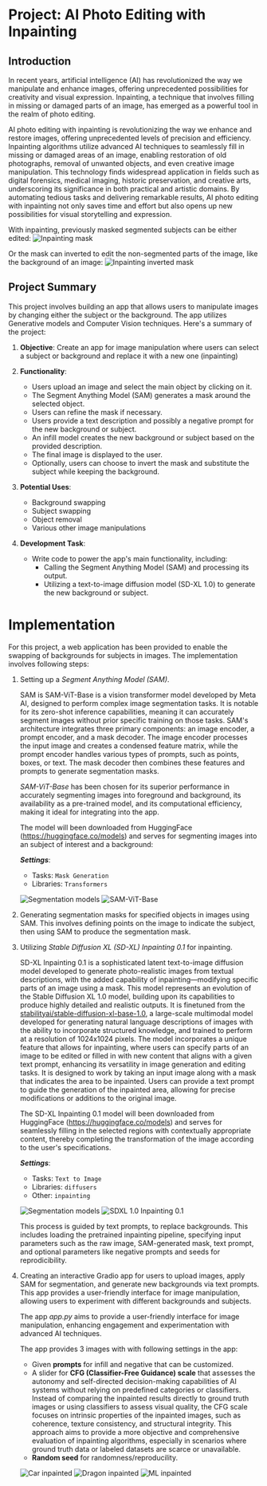# Project: AI Photo Editing with Inpainting

## Introduction
In recent years, artificial intelligence (AI) has revolutionized the way we manipulate and enhance images, offering unprecedented possibilities for creativity and visual expression. Inpainting, a technique that involves filling in missing or damaged parts of an image, has emerged as a powerful tool in the realm of photo editing.

AI photo editing with inpainting is revolutionizing the way we enhance and restore images, offering unprecedented levels of precision and efficiency. Inpainting algorithms utilize advanced AI techniques to seamlessly fill in missing or damaged areas of an image, enabling restoration of old photographs, removal of unwanted objects, and even creative image manipulation. This technology finds widespread application in fields such as digital forensics, medical imaging, historic preservation, and creative arts, underscoring its significance in both practical and artistic domains. By automating tedious tasks and delivering remarkable results, AI photo editing with inpainting not only saves time and effort but also opens up new possibilities for visual storytelling and expression.

With inpainting, previously masked segmented subjects can be either edited:
![Inpainting mask](./screenshots/examples/ML_subject_man.png)

Or the mask can inverted to edit the non-segmented parts of the image, like the background of an image:
![Inpainting inverted mask](./screenshots/examples/ML_background_island.png)

## Project Summary
This project involves building an app that allows users to manipulate images by changing either the subject or the background. The app utilizes Generative models and Computer Vision techniques. Here's a summary of the project:

1. **Objective**: Create an app for image manipulation where users can select a subject or background and replace it with a new one (inpainting)

2. **Functionality**:
   - Users upload an image and select the main object by clicking on it.
   - The Segment Anything Model (SAM) generates a mask around the selected object.
   - Users can refine the mask if necessary.
   - Users provide a text description and possibly a negative prompt for the new background or subject.
   - An infill model creates the new background or subject based on the provided description.
   - The final image is displayed to the user.
   - Optionally, users can choose to invert the mask and substitute the subject while keeping the background.

3. **Potential Uses**:
   - Background swapping
   - Subject swapping
   - Object removal
   - Various other image manipulations

4. **Development Task**:
   - Write code to power the app's main functionality, including:
     - Calling the Segment Anything Model (SAM) and processing its output.
     - Utilizing a text-to-image diffusion model (SD-XL 1.0) to generate the new background or subject.

# Implementation
For this project, a web application has been provided to enable the swapping of backgrounds for subjects in images. The implementation involves following steps:

1. Setting up a *Segment Anything Model (SAM)*. 

    SAM is SAM-ViT-Base is a vision transformer model developed by Meta AI, designed to perform complex image segmentation tasks. It is notable for its zero-shot inference capabilities, meaning it can accurately segment images without prior specific training on those tasks. SAM's architecture integrates three primary components: an image encoder, a prompt encoder, and a mask decoder. The image encoder processes the input image and creates a condensed feature matrix, while the prompt encoder handles various types of prompts, such as points, boxes, or text. The mask decoder then combines these features and prompts to generate segmentation masks.

   *SAM-ViT-Base* has been chosen for its superior performance in accurately segmenting images into foreground and background, its availability as a pre-trained model, and its computational efficiency, making it ideal for integrating into the app.

    The model will been downloaded from HuggingFace (https://huggingface.co/models) and serves for segmenting images into an subject of interest and a background:

    ***Settings***:
    * Tasks: `Mask Generation`
    * Libraries: `Transformers`

    ![Segmentation models](./screenshots/models_segmentation.png)
    ![SAM-ViT-Base ](./screenshots/sam-vit-base.png)

2. Generating segmentation masks for specified objects in images using SAM. This involves defining points on the image to indicate the subject, then using SAM to produce the segmentation mask.

3. Utilizing *Stable Diffusion XL (SD-XL) Inpainting 0.1* for inpainting. 

    SD-XL Inpainting 0.1 is a sophisticated latent text-to-image diffusion model developed to generate photo-realistic images from textual descriptions, with the added capability of inpainting—modifying specific parts of an image using a mask. This model represents an evolution of the Stable Diffusion XL 1.0 model, building upon its capabilities to produce highly detailed and realistic outputs. It is finetuned from the [stabilityai/stable-diffusion-xl-base-1.0](https://huggingface.co/stabilityai/stable-diffusion-xl-base-1.0), a large-scale multimodal model developed for generating natural language descriptions of images with the ability to incorporate structured knowledge, and trained to perform at a resolution of 1024x1024 pixels. The model incorporates a unique feature that allows for inpainting, where users can specify parts of an image to be edited or filled in with new content that aligns with a given text prompt, enhancing its versatility in image generation and editing tasks. It is designed to work by taking an input image along with a mask that indicates the area to be inpainted. Users can provide a text prompt to guide the generation of the inpainted area, allowing for precise modifications or additions to the original image.

    The SD-XL Inpainting 0.1 model will been downloaded from HuggingFace (https://huggingface.co/models) and serves for seamlessly filling in the selected regions with contextually appropriate content, thereby completing the transformation of the image according to the user's specifications.

   ***Settings***:
   * Tasks: `Text to Image`
   * Libraries: `diffusers`
   * Other: `inpainting`

   ![Segmentation models](./screenshots/models_inpainting.png)
   ![SDXL 1.0 Inpainting 0.1](./screenshots/sdxl-xl-1.0-inpainting-0.1.png)

   This process is guided by text prompts, to replace backgrounds. This includes loading the pretrained inpainting pipeline, specifying input parameters such as the raw image, SAM-generated mask, text prompt, and optional parameters like negative prompts and seeds for reprodicibility.

4. Creating an interactive Gradio app for users to upload images, apply SAM for segmentation, and generate new backgrounds via text prompts. This app provides a user-friendly interface for image manipulation, allowing users to experiment with different backgrounds and subjects.

   The app *app.py* aims to provide a user-friendly interface for image manipulation, enhancing engagement and experimentation with advanced AI techniques.

   The app provides 3 images with with following settings in the app:
   * Given **prompts** for infill and negative that can be customized.
   * A slider for **CFG (Classifier-Free Guidance) scale** that assesses the autonomy and self-directed decision-making capabilities of AI systems without relying on predefined categories or classifiers. Instead of comparing the inpainted results directly to ground truth images or using classifiers to assess visual quality, the CFG scale focuses on intrinsic properties of the inpainted images, such as coherence, texture consistency, and structural integrity. This approach aims to provide a more objective and comprehensive evaluation of inpainting algorithms, especially in scenarios where ground truth data or labeled datasets are scarce or unavailable.
   * **Random seed** for randomness/reproducility.

   ![Car inpainted](./screenshots/inpainting/car_inpainted.png)
   ![Dragon inpainted](./screenshots/inpainting/dragon_inpainted.png)
   ![ML inpainted](./screenshots/inpainting/monalisa_inpainted.png)